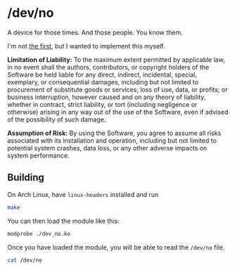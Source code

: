 # /dev/no

A device for those times. And those people. You know them.

I'm not [the first](https://github.com/kemenril/devno), but I wanted to
implement this myself.

**Limitation of Liability:** To the maximum extent permitted by
applicable law, in no event shall the authors, contributors, or
copyright holders of the Software be held liable for any direct,
indirect, incidental, special, exemplary, or consequential damages,
including but not limited to procurement of substitute goods or
services; loss of use, data, or profits; or business interruption,
however caused and on any theory of liability, whether in contract,
strict liability, or tort (including negligence or otherwise) arising
in any way out of the use of the Software, even if advised of the
possibility of such damage.

**Assumption of Risk:** By using the Software, you agree to assume all
risks associated with its installation and operation, including but not
limited to potential system crashes, data loss, or any other adverse
impacts on system performance.

## Building

On Arch Linux, have `linux-headers` installed and run

```sh
make
```

You can then load the module like this:

```sh
modprobe ./dev_no.ko
```

Once you have loaded the module, you will be able to read the `/dev/no`
file.

```sh
cat /dev/no
```
